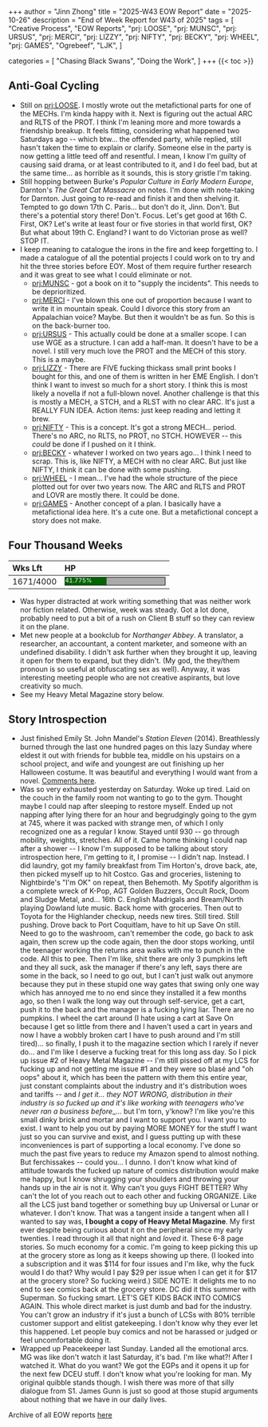 +++
author = "Jinn Zhong"
title = "2025-W43 EOW Report"
date = "2025-10-26"
description = "End of Week Report for W43 of 2025"
tags = [
 "Creative Process",
 "EOW Reports",
 "prj: LOOSE",
 "prj: MUNSC",
 "prj: URSUS",
 "prj: MERCI",
 "prj: LIZZY",
 "prj: NIFTY",
 "prj: BECKY",
 "prj: WHEEL",
 "prj: GAMES",
 "Ogrebeef",
 "LJK",
 ]

categories = [
 "Chasing Black Swans",
 "Doing the Work",
]
+++
{{< toc >}}

## Anti-Goal Cycling

* Still on [prj:LOOSE](https://journal.jinnzhong.com/tags/prj-loose/). I mostly wrote out the metafictional parts for one of the MECHs. I'm kinda happy with it. Next is figuring out the actual ARC and RLTS of the PROT. I think I'm leaning more and more towards a friendship breakup. It feels fitting, considering what happened two Saturdays ago -- which btw... the offended party, while replied, still hasn't taken the time to explain or clarify. Someone else in the party is now getting a little teed off and resentful. I mean, I know I'm guilty of causing said drama, or at least contributed to it, and I do feel bad, but at the same time... as horrible as it sounds, this is story gristle I'm taking.
* Still hopping between Burke's _Popular Culture in Early Modern Europe_, Darnton's _The Great Cat Massacre_ on notes. I'm done with note-taking for Darnton. Just going to re-read and finish it and then shelving it. Tempted to go down 17th C. Paris... but don't do it, Jinn. Don't. But there's a potential story there! Don't. Focus. Let's get good at 16th C. First, OK? Let's write at least four or five stories in that world first, OK? But what about 19th C. England? I want to do Victorian prose as well? STOP IT.
* I keep meaning to catalogue the irons in the fire and keep forgetting to. I made a catalogue of all the potential projects I could work on to try and hit the three stories before EOY. Most of them require further research and it was great to see what I could eliminate or not.
   * [prj:MUNSC](https://journal.jinnzhong.com/tags/prj-munsc/) - got a book on it to "supply the incidents". This needs to be deprioritized. 
   * [prj:MERCI](https://journal.jinnzhong.com/tags/prj-merci/) - I've blown this one out of proportion because I want to write it in mountain speak. Could I divorce this story from an Appalachian voice? Maybe. But then it wouldn't be as fun. So this is on the back-burner too.
   * [prj:URSUS](https://journal.jinnzhong.com/tags/prj-ursus/) - This actually could be done at a smaller scope. I can use WGE as a structure. I can add a half-man. It doesn't have to be a novel. I still very much love the PROT and the MECH of this story. This is a maybe.
   * [prj:LIZZY](https://journal.jinnzhong.com/tags/prj-lizzy/) - There are FIVE fucking thickass small print books I bought for this, and one of them is written in her EME English. I don't think I want to invest so much for a short story. I think this is most likely a novella if not a full-blown novel. Another challenge is that this is mostly a MECH, a STCH, and a RLST with no clear ARC. It's just a REALLY FUN IDEA. Action items: just keep reading and letting it brew.
   * [prj:NIFTY](https://journal.jinnzhong.com/tags/prj-nifty/) - This is a concept. It's got a strong MECH... period. There's no ARC, no RLTS, no PROT, no STCH. HOWEVER -- this _could_ be done if I pushed on it I think.
   * [prj:BECKY](https://journal.jinnzhong.com/tags/prj-becky/) - whatever I worked on two years ago... I think I need to scrap. This is, like NIFTY, a MECH with no clear ARC. But just like NIFTY, I think it can be done with some pushing.
   * [prj:WHEEL](https://journal.jinnzhong.com/tags/prj-wheel/) - I mean... I've had the whole structure of the piece plotted out for over two years now. The ARC and RLTS and PROT and LOVR are mostly there. It could be done.
   * [prj:GAMES](https://journal.jinnzhong.com/tags/prj-games/) - Another concept of a plan. I basically have a metafictional idea here. It's a cute one. But a metafictional concept a story does not make.

## Four Thousand Weeks

| Wks Lft | HP |
| :--- | :--- |
| 1671/4000 | <div style="width:200px;height:15px;background:#AAAAAA;border:1.3px solid #000000;"><div style="width:41.775%;height:15px;background:#006600;font-size:12px; color:white; line-height:12px;">41.775%</div></div>|

* Was hyper distracted at work writing something that was neither work nor fiction related. Otherwise, week was steady. Got a lot done, probably need to put a bit of a rush on Client B stuff so they can review it on the plane.
* Met new people at a bookclub for _Northanger Abbey_. A translator, a researcher, an accountant, a content marketer, and someone with an undefined disability. I didn't ask further when they brought it up, leaving it open for them to expand, but they didn't. (My god, the they/them pronoun is so useful at obfuscating sex as well). Anyway, it was interesting meeting people who are not creative aspirants, but love creativity so much.
* See my Heavy Metal Magazine story below.


## Story Introspection

* Just finished Emily St. John Mandel's _Station Eleven_ (2014). Breathlessly burned through the last one hundred pages on this lazy Sunday where eldest it out with friends for bubble tea, middle on his upstairs on a school project, and wife and youngest are out finishing up her Halloween costume. It was beautiful and everything I would want from a novel. [Comments here](https://journal.jinnzhong.com/commentary-station-eleven-2014/).
* Was so very exhausted yesterday on Saturday. Woke up tired. Laid on the couch in the family room not wanting to go to the gym. Thought maybe I could nap after sleeping to restore myself. Ended up not napping after lying there for an hour and begrudgingly going to the gym at 745, where it was packed with strange men, of which I only recognized one as a regular I know. Stayed until 930 -- go through mobility, weights, stretches. All of it. Came home thinking I could nap after a shower -- I know I'm supposed to be talking about story introspection here, I'm getting to it, I promise -- I didn't nap. Instead.  I did laundry, got my family breakfast from Tim Horton's, drove back, ate, then picked myself up to hit Costco. Gas and groceries, listening to Nightbirde's "I'm OK" on repeat, then Behemoth. My Spotify algorithm is a complete wreck of K-Pop, AGT Golden Buzzers, Occult Rock, Doom and Sludge Metal, and... 16th C. English Madrigals and Bream/North playing Dowland lute music. Back home with groceries. Then out to Toyota for the Highlander checkup, needs new tires. Still tired. Still pushing. Drove back to Port Coquitlam, have to hit up Save On still. Need to go to the washroom, can't remember the code, go back to ask again, then screw up the code again, then the door stops working, until the teenager working the returns area walks with me to punch in the code. All this to pee. Then I'm like, shit there are only 3 pumpkins left and they all suck, ask the manager if there's any left, says there are some in the back, so I need to go out, but I can't just walk out anymore because they put in these stupid one way gates that swing only one way which has annoyed me to no end since they installed it a few months ago, so then I walk the long way out through self-service, get a cart, push it to the back and the manager is a fucking lying liar. There are no pumpkins. I wheel the cart around (I hate using a cart at Save On because I get so little from there and I haven't used a cart in years and now I have a wobbly broken cart I have to push around and I'm still tired)... so finally, I push it to the magazine section which I rarely if never do... and I'm like I deserve a fucking treat for this long ass day. So I pick up issue #2 of Heavy Metal Magazine -- I'm still pissed off at my LCS for fucking up and not getting me issue #1 and they were so blasé and "oh oops" about it, which has been the pattern with them this entire year, just constant complaints about the industry and it's distribution woes and tariffs -- and _I get it... they NOT WRONG, distribution in their industry is so fucked up and it's like working with teenagers who've never ran a business before__... but I'm torn, y'know? I'm like you're this small dinky brick and mortar and I want to support you. I want you to exist. I want to help you out by paying MORE MONEY for the stuff I want just so you can survive and exist, and I guess putting up with these inconveniences is part of supporting a local economy. I've done so much the past five years to reduce my Amazon spend to almost nothing. But ferchissakes -- could you... I dunno. I don't know what kind of attitude towards the fucked up nature of comics distribution would make me happy, but I know shrugging your shoulders and throwing your hands up in the air is not it. Why can't you guys FIGHT BETTER? Why can't the lot of you reach out to each other and fucking ORGANIZE. Like all the LCS just band together or something buy up Universal or Lunar or whatever. I don't know. That was a tangent inside a tangent when all I wanted to say was, **I bought a copy of Heavy Metal Magazine**. My first ever despite being curious about it on the peripheral since my early twenties. I read through it all that night and _loved_ it. These 6-8 page stories. So much economy for a comic. I'm going to keep picking this up at the grocery store as long as it keeps showing up there. (I looked into a subscription and it was $114 for four issues and I'm like, why the fuck would I do that? Why would I pay $29 per issue when I can get it for $17 at the grocery store? So fucking weird.) SIDE NOTE: It delights me to no end to see comics back at the grocery store. DC did it this summer with Superman. So fucking smart. LET'S GET KIDS BACK INTO COMICS AGAIN. This whole direct market is just dumb and bad for the industry. You can't grow an industry if it's just a bunch of LCSs with 80% terrible customer support and elitist gatekeeping. I don't know why they ever let this happened. Let people buy comics and not be harassed or judged or feel uncomfortable doing it.
* Wrapped up Peacekeeper last Sunday. Landed all the emotional arcs. MG was like don't watch it last Saturday, it's bad. I'm like what?! After I watched it. What do you want? We got the EGPs and it opens it up for the next few DCEU stuff. I don't know what you're looking for man. My original quibble stands though. I wish there was more of that silly dialogue from S1. James Gunn is just so good at those stupid arguments about nothing that we have in our daily lives. 

Archive of all EOW reports [here](https://journal.jinnzhong.com/tags/eow-reports)
